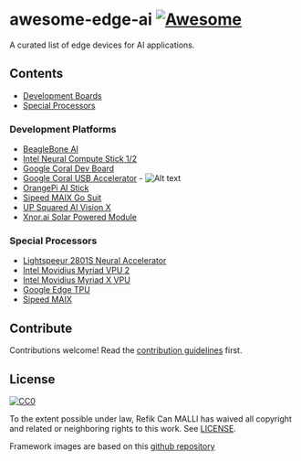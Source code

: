 # awesome-edge-ai [![Awesome][awesome-badge]](https://github.com/sindresorhus/awesome)

A curated list of edge devices for AI applications.

## Contents

- [Development Boards](#development-platforms)
- [Special Processors](#special-processors)


### Development Platforms
<!-- Section description (optional). -->

- [BeagleBone AI](https://beagleboard.org/ai)
- [Intel Neural Compute Stick 1/2](https://software.intel.com/en-us/neural-compute-stick)
- [Google Coral Dev Board](https://coral.withgoogle.com/products/dev-board/)
- [Google Coral USB Accelerator](https://coral.withgoogle.com/products/accelerator/) - ![Alt text](https://raw.githubusercontent.com/valohai/ml-logos/master/tensorflow-tf.svg)
- [OrangePi AI Stick](http://www.orangepi.org/Orange%20Pi%20AI%20Stick%202801/)
- [Sipeed MAIX Go Suit](https://www.indiegogo.com/projects/sipeed-maix-the-world-first-risc-v-64-ai-module)
- [UP Squared AI Vision X](https://up-shop.org/home/285-up-squared-ai-vision-x-developer-kit.html)
- [Xnor.ai Solar Powered Module](https://www.xnor.ai/solar-powered-ai/)

### Special Processors

- [Lightspeeur 2801S Neural Accelerator](https://www.gyrfalcontech.ai/solutions/2801s/)
- [Intel Movidius Myriad VPU 2](https://www.movidius.com/myriad2)
- [Intel Movidius Myriad X VPU](https://www.movidius.com/myriadx)
- [Google Edge TPU](https://cloud.google.com/edge-tpu/)
- [Sipeed MAIX](https://www.indiegogo.com/projects/sipeed-maix-the-world-first-risc-v-64-ai-module#/)


## Contribute
Contributions welcome! Read the [contribution guidelines](CONTRIBUTING.md) first.

## License
[![CC0](http://mirrors.creativecommons.org/presskit/buttons/88x31/svg/cc-zero.svg)](https://creativecommons.org/publicdomain/zero/1.0/)

To the extent possible under law, Refik Can MALLI has waived all copyright
and related or neighboring rights to this work. See [LICENSE](LICENSE).

Framework images are based on this [github repository](https://github.com/valohai/ml-logos)

[awesome-badge]: https://cdn.rawgit.com/sindresorhus/awesome/d7305f38d29fed78fa85652e3a63e154dd8e8829/media/badge.svg

[tensorflow-badge]: https://github.com/valohai/ml-logos/blob/master/tensorflow-tf.svg

[caffe-badge]: https://github.com/valohai/ml-logos/blob/master/caffe.svg

